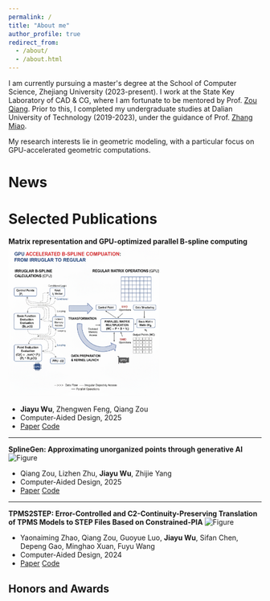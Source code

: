 ```yaml
---
permalink: /
title: "About me"
author_profile: true
redirect_from: 
  - /about/
  - /about.html
---
```



I am currently pursuing a master's degree at the School of Computer Science, Zhejiang University (2023-present). I work at the State Key Laboratory of CAD & CG, where I am fortunate to be mentored by Prof. [Zou Qiang](https://qiang-zou.github.io/). Prior to this, I completed my undergraduate studies at Dalian University of Technology (2019-2023), under the guidance of Prof. [Zhang Miao](https://scholar.google.com/citations?hl=zh-CN&user=Uu5ct6YAAAAJ&view_op=list_works&sortby=pubdate).

My research interests lie in geometric modeling, with a particular focus on GPU-accelerated geometric computations.

News
======


Selected Publications
======
**Matrix representation and GPU-optimized parallel B-spline computing**
   <img src="https://github.com/wjy2249/linkwu.github.io/blob/e218d26b663fcd08618f5b845baee48e2c3b716e/_pages/GPU_computation.png" width="300" /> 
   -  **Jiayu Wu**, Zhengwen Feng, Qiang Zou  
   -  Computer-Aided Design, 2025  
   -  [Paper](https://doi.org/10.1016/j.cad.2025.103948) [Code](URL_to_code) 

---

**SplineGen: Approximating unorganized points through generative AI**
   ![Figure](URL_to_your_image)  <!-- Replace with your image link -->
   - Qiang Zou, Lizhen Zhu, **Jiayu Wu**, Zhijie Yang  
   - Computer-Aided Design, 2025  
   - [Paper](https://doi.org/10.1016/j.cad.2024.103809) [Code](URL_to_code)

---

**TPMS2STEP: Error-Controlled and C2-Continuity-Preserving Translation of TPMS Models to STEP Files Based on Constrained-PIA**
   ![Figure](URL_to_your_image)  <!-- Replace with your image link -->
   - Yaonaiming Zhao, Qiang Zou, Guoyue Luo, **Jiayu Wu**, Sifan Chen, Depeng Gao, Minghao Xuan, Fuyu Wang  
   - Computer-Aided Design, 2024  
   - [Paper](https://doi.org/10.1016/j.cad.2024.103726) [Code](URL_to_code)

Honors and Awards
------

